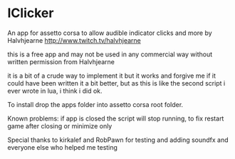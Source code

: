 # IClicker
An app for assetto corsa to allow audible indicator clicks and more by Halvhjearne
http://www.twitch.tv/halvhjearne

this is a free app and may not be used in any commercial way without written permission from Halvhjearne

it is a bit of a crude way to implement it but it works and forgive me if it could have been written it a bit better, but as this is like the second script i ever wrote in lua, i think i did ok.

To install drop the apps folder into assetto corsa root folder.

Known problems: if app is closed the script will stop running, to fix restart game after closing or minimize only

Special thanks to kirkalef and RobPawn for testing and adding soundfx and everyone else who helped me testing
